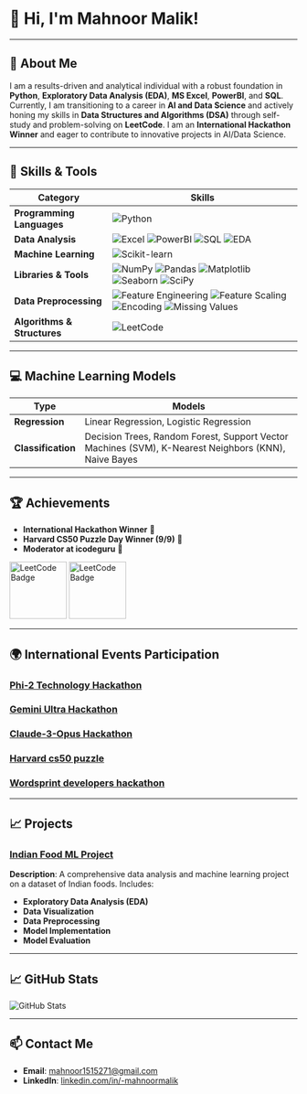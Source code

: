 # 👋 Hi, I'm **Mahnoor Malik**!
---

## 📖 About Me
I am a results-driven and analytical individual with a robust foundation in **Python**, **Exploratory Data Analysis (EDA)**, **MS Excel**, **PowerBI**, and **SQL**. Currently, I am transitioning to a career in **AI and Data Science** and actively honing my skills in **Data Structures and Algorithms (DSA)** through self-study and problem-solving on **LeetCode**. I am an **International Hackathon Winner** and eager to contribute to innovative projects in AI/Data Science.

---

## 🚀 Skills & Tools

| **Category**             | **Skills**                                                         |
|--------------------------|--------------------------------------------------------------------|
| **Programming Languages**| ![Python](https://img.shields.io/badge/Python-3776AB?style=flat&logo=python&logoColor=white) |
| **Data Analysis**        | ![Excel](https://img.shields.io/badge/MS%20Excel-217346?style=flat&logo=microsoft-office&logoColor=white) ![PowerBI](https://img.shields.io/badge/PowerBI-F2C300?style=flat&logo=powerbi&logoColor=black) ![SQL](https://img.shields.io/badge/SQL-4479A1?style=flat&logo=postgresql&logoColor=white) ![EDA](https://img.shields.io/badge/EDA-2F9E44?style=flat&logo=data&logoColor=white) |
| **Machine Learning**    | ![Scikit-learn](https://img.shields.io/badge/Scikit--learn-F7931E?style=flat&logo=scikit-learn&logoColor=white) |
| **Libraries & Tools**    | ![NumPy](https://img.shields.io/badge/Numpy-013243?style=flat&logo=numpy&logoColor=white) ![Pandas](https://img.shields.io/badge/Pandas-150458?style=flat&logo=pandas&logoColor=white) ![Matplotlib](https://img.shields.io/badge/Matplotlib-115570?style=flat&logo=matplotlib&logoColor=white) ![Seaborn](https://img.shields.io/badge/Seaborn-9C77D3?style=flat&logo=seaborn&logoColor=white) ![SciPy](https://img.shields.io/badge/SciPy-8CAAE6?style=flat&logo=scipy&logoColor=black) |
| **Data Preprocessing**   | ![Feature Engineering](https://img.shields.io/badge/Feature%20Engineering-4B9CD3?style=flat&logo=artstation&logoColor=white) ![Feature Scaling](https://img.shields.io/badge/Feature%20Scaling-FF7F00?style=flat&logo=apache&logoColor=white) ![Encoding](https://img.shields.io/badge/Encoding-1F77B4?style=flat&logo=data&logoColor=white) ![Missing Values](https://img.shields.io/badge/Missing%20Values-FF6F61?style=flat&logo=data&logoColor=white) |
| **Algorithms & Structures** | ![LeetCode](https://img.shields.io/badge/LeetCode-FFA116?style=flat&logo=leetcode&logoColor=black) |

---

## 💻 Machine Learning Models

| **Type**           | **Models**                                                                                             |
|--------------------|--------------------------------------------------------------------------------------------------------|
| **Regression**     | Linear Regression, Logistic Regression                                                               |
| **Classification** | Decision Trees, Random Forest, Support Vector Machines (SVM), K-Nearest Neighbors (KNN), Naive Bayes  |
---

## 🏆 Achievements

- **International Hackathon Winner** 🏅
- **Harvard CS50 Puzzle Day Winner (9/9)** 🎉
- **Moderator at icodeguru** 💼


<img src="https://assets.leetcode.com/static_assets/marketing/2024-50.gif" alt="LeetCode Badge" width="100"/>
<img src="https://assets.leetcode.com/static_assets/marketing/2024-100-lg.png" alt="LeetCode Badge" width="100"/>

---

## 🌍 International Events Participation

### [Phi-2 Technology Hackathon](https://lablab.ai/event/phi-2-technology-24-hours-challenge/the-phi-generation/phi-generation-graph-detective)

### [Gemini Ultra Hackathon](https://lablab.ai/event/gemini-ultra-hackathon/rilex/accesify)

### [Claude-3-Opus Hackathon](https://lablab.ai/event/24h-claude-hackathon/global-insight/global-insight-claude-3-opus)

### [Harvard cs50 puzzle](https://www.linkedin.com/posts/-mahnoormalik_cs50-puzzleday-teamwork-activity-7184323266524680192-WRNH/?utm_source=share&utm_medium=member_android)

### [Wordsprint developers hackathon](https://www.linkedin.com/posts/-mahnoormalik_icodeguru-wpbrigade-icodeguru-activity-7174560082330849280-q8Uj/?utm_source=share&utm_medium=member_android)
---

## 📈 Projects

### [Indian Food ML Project](https://github.com/Mahnoormalik123/Indian-food-project)
**Description**: A comprehensive data analysis and machine learning project on a dataset of Indian foods. Includes:
- **Exploratory Data Analysis (EDA)**
- **Data Visualization**
- **Data Preprocessing**
- **Model Implementation**
- **Model Evaluation**

---

## 📈 GitHub Stats
![GitHub Stats](https://github-readme-stats.vercel.app/api?username=Mahnoormalik123&show_icons=true&theme=radical)

---

## 📫 Contact Me
- **Email**: [mahnoor1515271@gmail.com](mailto:mahnoor1515271@gmail.com)
- **LinkedIn**: [linkedin.com/in/-mahnoormalik](https://www.linkedin.com/in/-mahnoormalik)


